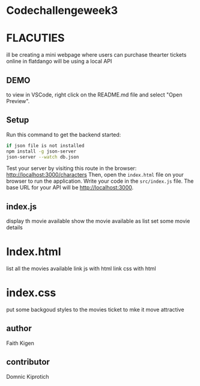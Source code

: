 # Codechallengeweek3
# FLACUTIES
ill be creating a mini webpage where users can purchase thearter tickets online in flatdango will be using a local API
## DEMO
to view in VSCode, right click on the README.md file and select "Open Preview".
## Setup
Run this command to get the backend started:
```sh
if json file is not installed
npm install -g json-server
json-server --watch db.json
```
Test your server by visiting this route in the browser:
[http://localhost:3000/characters](http://localhost:3000/characters)
Then, open the `index.html` file on your browser to run the application.
Write your code in the `src/index.js` file. The base URL for your API will be
[http://localhost:3000](http://localhost:3000).
## index.js
display th movie available
show the movie available as list
set some movie details
# Index.html
list all the movies available 
link js with html
link css with html
# index.css
put some backgoud styles to the movies ticket to mke it move attractive 
## author
Faith Kigen
 
 ## contributor
 Domnic Kiprotich
 


